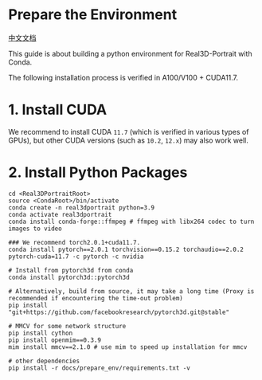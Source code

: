 # Prepare the Environment
[中文文档](./install_guide-zh.md)

This guide is about building a python environment for Real3D-Portrait with Conda.

The following installation process is verified in A100/V100 + CUDA11.7.


# 1. Install CUDA
 We recommend to install CUDA `11.7` (which is verified in various types of GPUs), but other CUDA versions (such as `10.2`, `12.x`) may also work well. 

# 2. Install Python Packages
```
cd <Real3DPortraitRoot>
source <CondaRoot>/bin/activate
conda create -n real3dportrait python=3.9
conda activate real3dportrait
conda install conda-forge::ffmpeg # ffmpeg with libx264 codec to turn images to video

### We recommend torch2.0.1+cuda11.7. 
conda install pytorch==2.0.1 torchvision==0.15.2 torchaudio==2.0.2 pytorch-cuda=11.7 -c pytorch -c nvidia

# Install from pytorch3d from conda
conda install pytorch3d::pytorch3d

# Alternatively, build from source, it may take a long time (Proxy is recommended if encountering the time-out problem)
pip install "git+https://github.com/facebookresearch/pytorch3d.git@stable"

# MMCV for some network structure
pip install cython
pip install openmim==0.3.9
mim install mmcv==2.1.0 # use mim to speed up installation for mmcv

# other dependencies
pip install -r docs/prepare_env/requirements.txt -v

```
